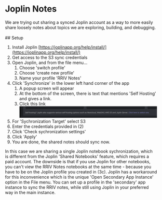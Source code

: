 # Joplin Notes

We are trying out sharing a synced Joplin account as a way to more easily share loosely notes about topics we are exploring, building, and debugging.\
\
\## Setup

1. Install Joplin [https://joplinapp.org/help/install/](https://joplinapp.org/help/install/)
2. Get access to the S3 sync credentials
3. Open Joplin, and from the file menu...
   1. Choose 'switch profile'
   2. Choose 'create new profile'
   3. Name your profile 'RRIV Notes'
4. Click 'Synchronize' in the lower left hand corner of the app
   1. A popup screen will appear
   2. At the bottom of the screen, there is text that mentions 'Self Hosting' and gives a link.
   3. Click this link ![](../../.gitbook/assets/image.png)
5. For 'Sychronization Target' select S3
6. Enter the credentials provided in (2)
7. Click 'Check sychronization settings'
8. Click 'Apply'
9. You are done, the shared notes should sync now.



In this case we are sharing a single Joplin notebook sychronization, which is different from the Joplin 'Shared Notebooks' feature, which requires a paid account.  The downside is that if you use Joplin for other notebooks, you can't view the RRIV Notes notebooks at the same time - because you have to be on the Joplin profile you created in (3c).   Joplin has a workaround for this inconvenience which is the unique 'Open Secondary App Instance' option in the File menu.   You can set up a profile in the 'secondary' app instance to sync the RRIV notes, while still using Joplin in your preferred way in the main instance. &#x20;



